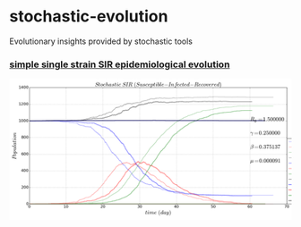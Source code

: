 # stochastic-evolution
Evolutionary insights provided by stochastic tools
### [simple single strain SIR epidemiological evolution](https://github.com/alvason/stochastic-evolution/blob/master/code/stochastic_SIR.ipynb)
![](figure/stochastic-evolution-SIR.png)
